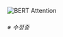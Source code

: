 ![BERT Attention](https://user-images.githubusercontent.com/60456487/95217657-6b7ffd80-082e-11eb-8879-657eca8c95e0.png)

###### ※ 수정중
